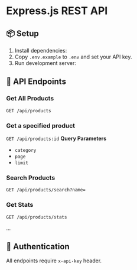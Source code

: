 # Express.js REST API

## 📦 Setup
1. Install dependencies:
2. Copy `.env.example` to `.env` and set your API key.
3. Run development server:

## 📌 API Endpoints

### Get All Products  
`GET /api/products`
### Get a specified product
`GET /api/products:id`
**Query Parameters**
- `category`
- `page`
- `limit`

### Search Products  
`GET /api/products/search?name=`

### Get Stats  
`GET /api/products/stats`

...

## 📌 Authentication
All endpoints require `x-api-key` header.

